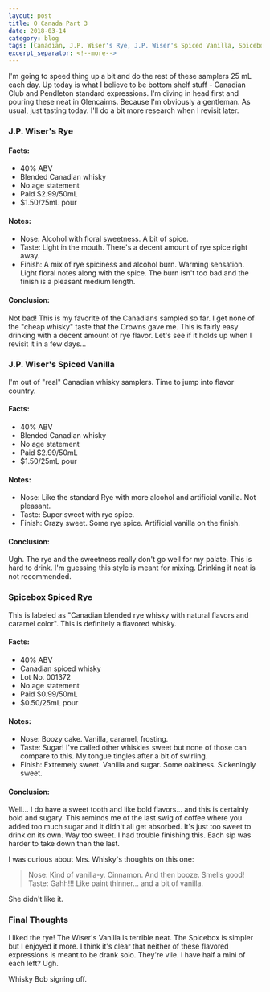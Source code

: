 ```yaml
---
layout: post
title: O Canada Part 3
date: 2018-03-14
category: blog
tags: [Canadian, J.P. Wiser's Rye, J.P. Wiser's Spiced Vanilla, Spicebox Spiced Rye]
excerpt_separator: <!--more-->
---
```


I'm going to speed thing up a bit and do the rest of these samplers 25 mL each day. Up today is what I believe to be bottom shelf stuff - Canadian Club and Pendleton standard expressions. I'm diving in head first and pouring these neat in Glencairns. Because I'm obviously a gentleman. As usual, just tasting today. I'll do a bit more research when I revisit later.

<!--more-->

### J.P. Wiser's Rye

#### Facts:

* 40% ABV
* Blended Canadian whisky
* No age statement
* Paid $2.99/50mL
* $1.50/25mL pour

#### Notes:

* Nose: Alcohol with floral sweetness. A bit of spice.
* Taste: Light in the mouth. There's a decent amount of rye spice right away.
* Finish: A mix of rye spiciness and alcohol burn. Warming sensation. Light floral notes along with the spice. The burn isn't too bad and the finish is a pleasant medium length.

#### Conclusion:

Not bad! This is my favorite of the Canadians sampled so far. I get none of the "cheap whisky" taste that the Crowns gave me. This is fairly easy drinking with a decent amount of rye flavor. Let's see if it holds up when I revisit it in a few days...

### J.P. Wiser's Spiced Vanilla

I'm out of "real" Canadian whisky samplers. Time to jump into flavor country.

#### Facts:

* 40% ABV
* Blended Canadian whisky
* No age statement
* Paid $2.99/50mL
* $1.50/25mL pour

#### Notes:

* Nose: Like the standard Rye with more alcohol and artificial vanilla. Not pleasant.
* Taste: Super sweet with rye spice.
* Finish: Crazy sweet. Some rye spice. Artificial vanilla on the finish.

#### Conclusion:

Ugh. The rye and the sweetness really don't go well for my palate. This is hard to drink. I'm guessing this style is meant for mixing. Drinking it neat is not recommended.

### Spicebox Spiced Rye

This is labeled as "Canadian blended rye whisky with natural flavors and caramel color". This is definitely a flavored whisky.

#### Facts:

* 40% ABV
* Canadian spiced whisky
* Lot No. 001372
* No age statement
* Paid $0.99/50mL
* $0.50/25mL pour

#### Notes:

* Nose: Boozy cake. Vanilla, caramel, frosting.
* Taste: Sugar! I've called other whiskies sweet but none of those can compare to this. My tongue tingles after a bit of swirling.
* Finish: Extremely sweet. Vanilla and sugar. Some oakiness. Sickeningly sweet.

#### Conclusion:

Well... I do have a sweet tooth and like bold flavors... and this is certainly bold and sugary. This reminds me of the last swig of coffee where you added too much sugar and it didn't all get absorbed. It's just too sweet to drink on its own. Way too sweet. I had trouble finishing this. Each sip was harder to take down than the last.

I was curious about Mrs. Whisky's thoughts on this one:

> Nose: Kind of vanilla-y. Cinnamon. And then booze. Smells good!
> Taste: Gahh!!! Like paint thinner... and a bit of vanilla.

She didn't like it.

### Final Thoughts

I liked the rye! The Wiser's Vanilla is terrible neat. The Spicebox is simpler but I enjoyed it more. I think it's clear that neither of these flavored expressions is meant to be drank solo. They're vile. I have half a mini of each left? Ugh.

Whisky Bob signing off.
